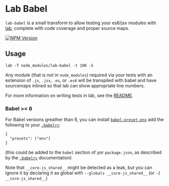 # Lab Babel

`lab-babel` is a small transform to allow testing your es6/jsx modules with [lab](https://github.com/hapijs/lab),
complete with code coverage and proper source maps.

[![NPM Version](https://img.shields.io/npm/v/lab-babel.svg)](https://npmjs.org/package/lab-babel)

## Usage

`lab -T node_modules/lab-babel -t 100 -S`

Any module (that is *not* in `node_modules`) required via your tests with an extension of `.js`, `.jsx`, `.es`, or `.es6` will be transpiled with babel and have sourcemaps inlined so that lab can show appropriate line numbers.

For more information on writing tests in lab, see the [README](https://github.com/hapijs/lab).

### Babel >= 6
For Babel versions greather than 6, you can install [`babel-preset-env`](https://www.npmjs.com/package/babel-preset-env) add the following to your [`.babelrc`](https://babeljs.io/docs/usage/babelrc/):
```
{
  "presets": ["env"]
}
```
(this could be added to the `babel` section of yor `package.json`, as described by the [`.babelrc`](https://babeljs.io/docs/usage/babelrc/#use-via-package-json) documentation)

Note that `__core-js_shared__` might be detected as a leak, but you can ignore it by
declaring it as global with `--globals __core-js_shared__` (or `-I __core-js_shared__`)
